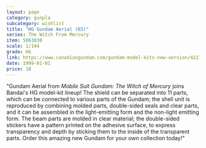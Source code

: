 ```yaml
---
layout: page
category: gunpla
subcategory: wishlist
title: "HG Gundam Aerial (03)"
series: The Witch From Mercury
item: 5063030
scale: 1/144
grade: HG
link: https://www.canadiangundam.com/gundam-model-kits-new-version/4217-hg-gundam-aerial-03.html
date: 1999-01-01
price: 18
---
```


"Gundam Aerial from *Mobile Suit Gundam: The Witch of Mercury* joins Bandai's HG model-kit lineup! The shield can be separated into 11 parts, which can be connected to various parts of the Gundam; the shell unit is reproduced by combining molded parts, double-sided seals and clear parts, and it can be assembled in the light-emitting form and the non-light emitting form. The beam parts are molded in clear material; the double-sided stickers have a pattern printed on the adhesive surface, to express transparency and depth by sticking them to the inside of the transparent parts. Order this amazing new Gundam for your own collection today!"
